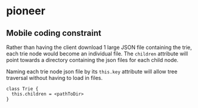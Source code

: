 # pioneer


## Mobile coding constraint
Rather than having the client download 1 large JSON file containing the trie, each trie node would become an individual file. The `children` attribute will point towards a directory containing the json files for each child node. 

Naming each trie node json file by its `this.key` attribute will allow tree traversal without having to load in files. 

```
class Trie {
  this.children = <pathToDir>
}
```

